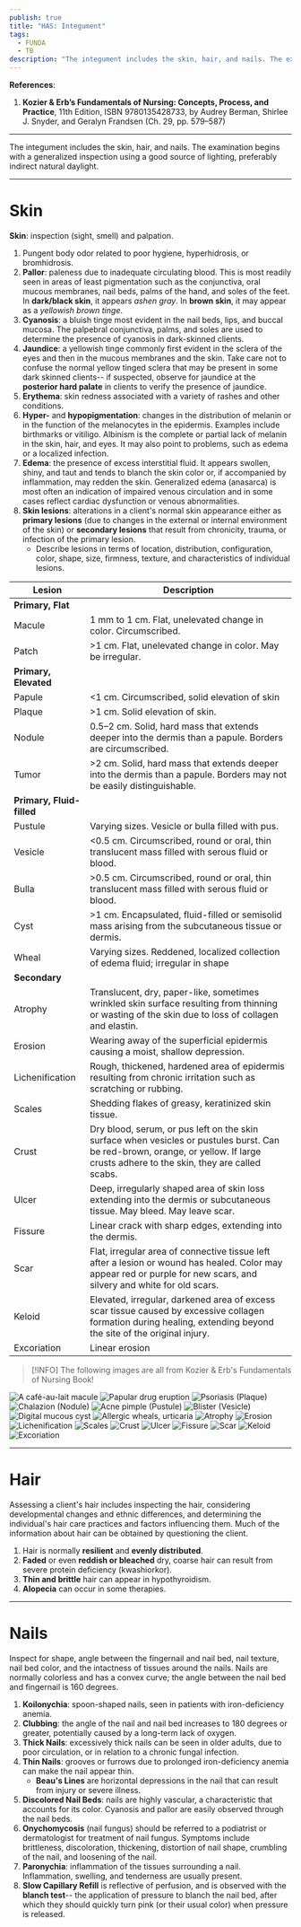 ```yaml
---
publish: true
title: "HAS: Integument"
tags:
  - FUNDA
  - TB
description: "The integument includes the skin, hair, and nails. The examination begins with a generalized inspection using a good source of lighting, preferably indirect natural daylight."
---
```

**References**:
1. **Kozier & Erb’s Fundamentals of Nursing: Concepts, Process, and Practice**, 11th Edition, ISBN 9780135428733, by Audrey Berman, Shirlee J. Snyder, and Geralyn Frandsen (Ch. 29, pp. 579–587)

___

The integument includes the skin, hair, and nails. The examination begins with a generalized inspection using a good source of lighting, preferably indirect natural daylight.

___

# Skin
**Skin**: inspection (sight, smell) and palpation.
1. Pungent body odor related to poor hygiene, hyperhidrosis, or bromhidrosis.
2. **Pallor**: paleness due to inadequate circulating blood. This is most readily seen in areas of least pigmentation such as the conjunctiva, oral mucous membranes, nail beds, palms of the hand, and soles of the feet. In **dark/black skin**, it appears *ashen gray*. In **brown skin**, it may appear as a *yellowish brown tinge*.
3. **Cyanosis**: a bluish tinge most evident in the nail beds, lips, and buccal mucosa. The palpebral conjunctiva, palms, and soles are used to determine the presence of cyanosis in dark-skinned clients.
4. **Jaundice**: a yellowish tinge commonly first evident in the sclera of the eyes and then in the mucous membranes and the skin. Take care not to confuse the normal yellow tinged sclera that may be present in some dark skinned clients-- if suspected, observe for jaundice at the **posterior hard palate** in clients to verify the presence of jaundice.
5. **Erythema**: skin redness associated with a variety of rashes and other conditions.
6. **Hyper-** and **hypopigmentation**: changes in the distribution of melanin or in the function of the melanocytes in the epidermis. Examples include birthmarks or vitiligo. Albinism is the complete or partial lack of melanin in the skin, hair, and eyes. It may also point to problems, such as edema or a localized infection.
7. **Edema**: the presence of excess interstitial fluid. It appears swollen, shiny, and taut and tends to blanch the skin color or, if accompanied by inflammation, may redden the skin. Generalized edema (anasarca) is most often an indication of impaired venous circulation and in some cases reflect cardiac dysfunction or venous abnormalities.
8. **Skin lesions**: alterations in a client's normal skin appearance either as **primary lesions** (due to changes in the external or internal environment of the skin) or **secondary lesions** that result from chronicity, trauma, or infection of the primary lesion.
	- Describe lesions in terms of location, distribution, configuration, color, shape, size, firmness, texture, and characteristics of individual lesions.

| Lesion                    | Description                                                                                                                                                                        |
| ------------------------- | ---------------------------------------------------------------------------------------------------------------------------------------------------------------------------------- |
| **Primary, Flat**         |                                                                                                                                                                                    |
| Macule                    | 1 mm to 1 cm. Flat, unelevated change in color. Circumscribed.                                                                                                                     |
| Patch                     | >1 cm. Flat, unelevated change in color. May be irregular.                                                                                                                         |
| **Primary, Elevated**     |                                                                                                                                                                                    |
| Papule                    | <1 cm. Circumscribed, solid elevation of skin                                                                                                                                      |
| Plaque                    | >1 cm. Solid elevation of skin.                                                                                                                                                    |
| Nodule                    | 0.5–2 cm. Solid, hard mass that extends deeper into the dermis than a papule. Borders are circumscribed.                                                                           |
| Tumor                     | >2 cm. Solid, hard mass that extends deeper into the dermis than a papule. Borders may not be easily distinguishable.                                                              |
| **Primary, Fluid-filled** |                                                                                                                                                                                    |
| Pustule                   | Varying sizes. Vesicle or bulla filled with pus.                                                                                                                                   |
| Vesicle                   | <0.5 cm. Circumscribed, round or oral, thin translucent mass filled with serous fluid or blood.                                                                                    |
| Bulla                     | >0.5 cm. Circumscribed, round or oral, thin translucent mass filled with serous fluid or blood.                                                                                    |
| Cyst                      | >1 cm. Encapsulated, fluid-filled or semisolid mass arising from the subcutaneous tissue or dermis.                                                                                |
| Wheal                     | Varying sizes. Reddened, localized collection of edema fluid; irregular in shape                                                                                                   |
| **Secondary**             |                                                                                                                                                                                    |
| Atrophy                   | Translucent, dry, paper-like, sometimes wrinkled skin surface resulting from thinning or wasting of the skin due to loss of collagen and elastin.                                  |
| Erosion                   | Wearing away of the superficial epidermis causing a moist, shallow depression.                                                                                                     |
| Lichenification           | Rough, thickened, hardened area of epidermis resulting from chronic irritation such as scratching or rubbing.                                                                      |
| Scales                    | Shedding flakes of greasy, keratinized skin tissue.                                                                                                                                |
| Crust                     | Dry blood, serum, or pus left on the skin surface when vesicles or pustules burst. Can be red-brown, orange, or yellow. If large crusts adhere to the skin, they are called scabs. |
| Ulcer                     | Deep, irregularly shaped area of skin loss extending into the dermis or subcutaneous tissue. May bleed. May leave scar.                                                            |
| Fissure                   | Linear crack with sharp edges, extending into the dermis.                                                                                                                          |
| Scar                      | Flat, irregular area of connective tissue left after a lesion or wound has healed. Color may appear red or purple for new scars, and silvery and white for old scars.              |
| Keloid                    | Elevated, irregular, darkened area of excess scar tissue caused by excessive collagen formation during healing, extending beyond the site of the original injury.                  |
| Excoriation               | Linear erosion                                                                                                                                                                     |

>[!INFO] The following images are all from Kozier & Erb's Fundamentals of Nursing Book!

<carousel>
	<img src="lesions_macule.png" alt="A café-au-lait macule"/>
	<img src="lesions_papules.png" alt="Papular drug eruption"/>
	<img src="lesions_plaque.png" alt="Psoriasis (Plaque)"/>
	<img src="lesions_nodule.png" alt="Chalazion (Nodule)"/>
	<img src="lesions_pustule.png" alt="Acne pimple (Pustule)"/>
	<img src="lesions_vesicle.png" alt="Blister (Vesicle)"/>
	<img src="lesions_cyst.png" alt="Digital mucous cyst"/>
	<img src="lesions_wheal.png" alt="Allergic wheals, urticaria"/>
	<img src="lesions_atrophy.png" alt="Atrophy"/>
	<img src="lesions_erosion.png" alt="Erosion"/>
	<img src="lesions_lichenification.png" alt="Lichenification"/>
	<img src="lesions_scales.png" alt="Scales"/>
	<img src="lesions_crust.png" alt="Crust"/>
	<img src="lesions_ulcer.png" alt="Ulcer"/>
	<img src="lesions_fissure.png" alt="Fissure"/>
	<img src="lesions_scar.png" alt="Scar"/>
	<img src="lesions_keloid.png" alt="Keloid"/>
	<img src="lesions_excoriation.png" alt="Excoriation"/>
</carousel>

___

# Hair
Assessing a client's hair includes inspecting the hair, considering developmental changes and ethnic differences, and determining the individual's hair care practices and factors influencing them. Much of the information about hair can be obtained by questioning the client.
1. Hair is normally **resilient** and **evenly distributed**.
2. **Faded** or even **reddish or bleached** dry, coarse hair can result from severe protein deficiency (kwashiorkor).
3. **Thin and brittle** hair can appear in hypothyroidism.
4. **Alopecia** can occur in some therapies.

___

# Nails
Inspect for shape, angle between the fingernail and nail bed, nail texture, nail bed color, and the intactness of tissues around the nails. Nails are normally colorless and has a convex curve; the angle between the nail bed and fingernail is 160 degrees.
1. **Koilonychia**: spoon-shaped nails, seen in patients with iron-deficiency anemia.
2. **Clubbing**: the angle of the nail and nail bed increases to 180 degrees or greater, potentially caused by a long-term lack of oxygen.
3. **Thick Nails**: excessively thick nails can be seen in older adults, due to poor circulation, or in relation to a chronic fungal infection.
4. **Thin Nails**: grooves or furrows due to prolonged iron-deficiency anemia can make the nail appear thin.
	- **Beau's Lines** are horizontal depressions in the nail that can result from injury or severe illness.
5. **Discolored Nail Beds**: nails are highly vascular, a characteristic that accounts for its color. Cyanosis and pallor are easily observed through the nail beds.
6. **Onychomycosis** (nail fungus) should be referred to a podiatrist or dermatologist for treatment of nail fungus. Symptoms include brittleness, discoloration, thickening, distortion of nail shape, crumbling of the nail, and loosening of the nail.
7. **Paronychia**: inflammation of the tissues surrounding a nail. Inflammation, swelling, and tenderness are usually present.
8. **Slow Capillary Refill** is reflective of perfusion, and is observed with the **blanch test**-- the application of pressure to blanch the nail bed, after which they should quickly turn pink (or their usual color) when pressure is released.
